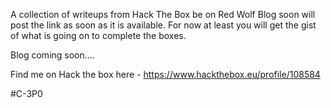 A collection of writeups from Hack The Box be on Red Wolf Blog soon will post the link as soon as it is available. For now at least you will get the gist of what is going on to complete the boxes. 

Blog coming soon....

Find me on Hack the box here - https://www.hackthebox.eu/profile/108584

#C-3P0 
